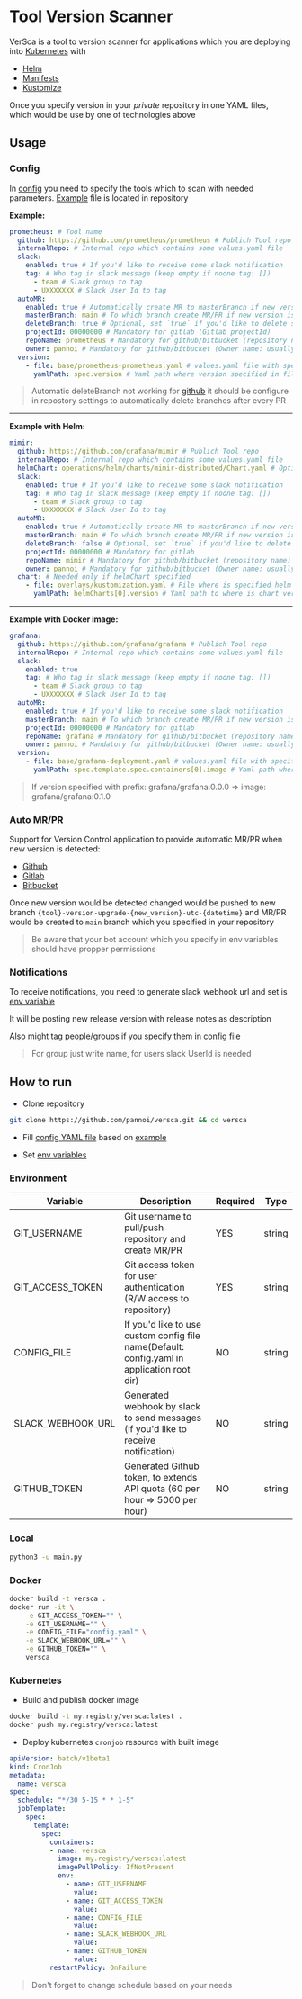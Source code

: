 # Tool Version Scanner

VerSca is a tool to version scanner for applications which you are deploying into [Kubernetes](https://github.com/kubernetes/kubernetes) with
- [Helm](https://github.com/helm/helm)
- [Manifests](https://github.com/kubernetes/kubernetes)
- [Kustomize](https://github.com/kubernetes-sigs/kustomize)

Once you specify version in your *private* repository in one YAML files, which would be use by one of technologies above

## Usage

### Config

In [config](config.yaml) you need to specify the tools which to scan with needed parameters. [Example](config-example.yaml) file is located in repository

__Example:__

```yaml
prometheus: # Tool name
  github: https://github.com/prometheus/prometheus # Publich Tool repo
  internalRepo: # Internal repo which contains some values.yaml file
  slack:
    enabled: true # If you'd like to receive some slack notification
    tag: # Who tag in slack message (keep empty if noone tag: [])
      - team # Slack group to tag 
      - UXXXXXXX # Slack User Id to tag
  autoMR:
    enabled: true # Automatically create MR to masterBranch if new version is detected
    masterBranch: main # To which branch create MR/PR if new version is detected
    deleteBranch: true # Optional, set `true` if you'd like to delete src branch after merge (If not set => false,)
    projectId: 00000000 # Mandatory for gitlab (Gitlab projectId)
    repoName: prometheus # Mandatory for github/bitbucket (repository name)
    owner: pannoi # Mandatory for github/bitbucket (Owner name: usually organisation)
  version:
    - file: base/prometheus-prometheus.yaml # values.yaml file with specified version
      yamlPath: spec.version # Yaml path where version specified in file
```

> Automatic deleteBranch not working for [github](https://github.com/) it should be configure in repostory settings to automatically delete branches after every PR
---
__Example with Helm:__

```yaml
mimir:
  github: https://github.com/grafana/mimir # Publich Tool repo
  internalRepo: # Internal repo which contains some values.yaml file
  helmChart: operations/helm/charts/mimir-distributed/Chart.yaml # Optional
  slack:
    enabled: true # If you'd like to receive some slack notification
    tag: # Who tag in slack message (keep empty if noone tag: [])
      - team # Slack group to tag 
      - UXXXXXXX # Slack User Id to tag
  autoMR:
    enabled: true # Automatically create MR to masterBranch if new version is detected
    masterBranch: main # To which branch create MR/PR if new version is detected
    deleteBranch: false # Optional, set `true` if you'd like to delete src branch after merge (If not set => false)
    projectId: 00000000 # Mandatory for gitlab
    repoName: mimir # Mandatory for github/bitbucket (repository name)
    owner: pannoi # Mandatory for github/bitbucket (Owner name: usually organisation)
  chart: # Needed only if helmChart specified
    - file: overlays/kustomization.yaml # File where is specified helm chart version
      yamlPath: helmCharts[0].version # Yaml path to where is chart version specified
```
---
__Example with Docker image:__

```yaml
grafana:
  github: https://github.com/grafana/grafana # Publich Tool repo
  internalRepo: # Internal repo which contains some values.yaml file
  slack:
    enabled: true
    tag: # Who tag in slack message (keep empty if noone tag: [])
      - team # Slack group to tag 
      - UXXXXXXX # Slack User Id to tag
  autoMR:
    enabled: true # If you'd like to receive some slack notification
    masterBranch: main # To which branch create MR/PR if new version is detected
    projectId: 00000000 # Mandatory for gitlab
    repoName: grafana # Mandatory for github/bitbucket (repository name)
    owner: pannoi # Mandatory for github/bitbucket (Owner name: usually organisation)
  version:
    - file: base/grafana-deployment.yaml # values.yaml file with specified version
      yamlPath: spec.template.spec.containers[0].image # Yaml path where version specified in file
```

> If version specified with prefix: grafana/grafana:0.0.0 => image: grafana/grafana:0.1.0 

### Auto MR/PR

Support for Version Control application to provide automatic MR/PR when new version is detected:

- [Github](https://github.com)
- [Gitlab](https://gitlab.com)
- [Bitbucket](https://bitbucket.org)

Once new version would be detected changed would be pushed to new branch `{tool}-version-upgrade-{new_version}-utc-{datetime}` and MR/PR would be created to `main` branch which you specified in your repository

> Be aware that your bot account which you specify in env variables should have propper permissions

### Notifications

To receive notifications, you need to generate slack webhook url and set is [env variable](#environment)

It will be posting new release version with release notes as description

Also might tag people/groups if you specify them in [config file](#config)

> For group just write name, for users slack UserId is needed

## How to run

- Clone repository
```bash
git clone https://github.com/pannoi/versca.git && cd versca
```
- Fill [config YAML file](config.yaml) based on [example](config-example.yaml)

- Set [env variables](#environment)

### Environment

| Variable          | Description                                                                                | Required | Type   |
|-------------------|--------------------------------------------------------------------------------------------|----------|--------|
| GIT_USERNAME      | Git username to pull/push repository and create MR/PR                                      | YES      | string |
| GIT_ACCESS_TOKEN  | Git access token for user authentication (R/W access to repository)                        | YES      | string |
| CONFIG_FILE       | If you'd like to use custom config file name(Default: config.yaml in application root dir) | NO       | string |
| SLACK_WEBHOOK_URL | Generated webhook by slack to send messages (if you'd like to receive notification)        | NO       | string |
| GITHUB_TOKEN      | Generated Github token, to extends API quota (60 per hour => 5000 per hour)                | NO       | string |

### Local
  
```bash
python3 -u main.py
```

### Docker

```bash
docker build -t versca .
docker run -it \
    -e GIT_ACCESS_TOKEN="" \
    -e GIT_USERNAME="" \
    -e CONFIG_FILE="config.yaml" \
    -e SLACK_WEBHOOK_URL="" \
    -e GITHUB_TOKEN="" \
    versca
```

### Kubernetes

- Build and publish docker image 

```bash
docker build -t my.registry/versca:latest .
docker push my.registry/versca:latest
```

- Deploy kubernetes `cronjob` resource with built image

```yaml
apiVersion: batch/v1beta1
kind: CronJob
metadata:
  name: versca
spec:
  schedule: "*/30 5-15 * * 1-5"
  jobTemplate:
    spec:
      template:
        spec:
          containers:
          - name: versca
            image: my.registry/versca:latest
            imagePullPolicy: IfNotPresent
            env:
              - name: GIT_USERNAME
                value:
              - name: GIT_ACCESS_TOKEN
                value:
              - name: CONFIG_FILE
                value:
              - name: SLACK_WEBHOOK_URL
                value:
              - name: GITHUB_TOKEN
                value:
          restartPolicy: OnFailure
```

> Don't forget to change schedule based on your needs
